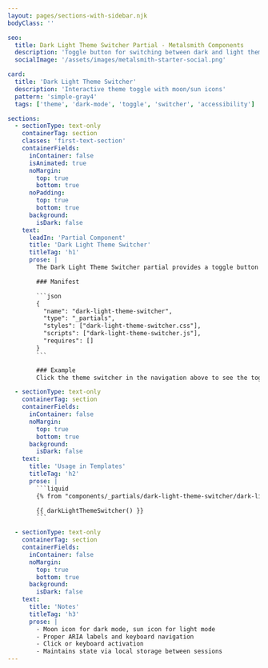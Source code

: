 ```yaml
---
layout: pages/sections-with-sidebar.njk
bodyClass: ''

seo:
  title: Dark Light Theme Switcher Partial - Metalsmith Components
  description: 'Toggle button for switching between dark and light themes'
  socialImage: '/assets/images/metalsmith-starter-social.png'

card:
  title: 'Dark Light Theme Switcher'
  description: 'Interactive theme toggle with moon/sun icons'
  pattern: 'simple-gray4'
  tags: ['theme', 'dark-mode', 'toggle', 'switcher', 'accessibility']

sections:
  - sectionType: text-only
    containerTag: section
    classes: 'first-text-section'
    containerFields:
      inContainer: false
      isAnimated: true
      noMargin:
        top: true
        bottom: true
      noPadding:
        top: true
        bottom: true
      background:
        isDark: false
    text:
      leadIn: 'Partial Component'
      title: 'Dark Light Theme Switcher'
      titleTag: 'h1'
      prose: |
        The Dark Light Theme Switcher partial provides a toggle button for switching between dark and light theme modes. It uses moon and sun icons to indicate the current state and target mode. Sun, indicating light mode is the default. When clicking on it the icon will change to a moon and the class `dark-theme` will be added to the page `body`.

        ### Manifest

        ```json
        {
          "name": "dark-light-theme-switcher",
          "type": "_partials",
          "styles": ["dark-light-theme-switcher.css"],
          "scripts": ["dark-light-theme-switcher.js"],
          "requires": []
        }
        ```

        ### Example
        Click the theme switcher in the navigation above to see the toggle in action.

  - sectionType: text-only
    containerTag: section
    containerFields:
      inContainer: false
      noMargin:
        top: true
        bottom: true
      background:
        isDark: false
    text:
      title: 'Usage in Templates'
      titleTag: 'h2'
      prose: |
        ```liquid
        {% from "components/_partials/dark-light-theme-switcher/dark-light-theme-switcher.njk" import darkLightThemeSwitcher %}

        {{ darkLightThemeSwitcher() }}
        ```

  - sectionType: text-only
    containerTag: section
    containerFields:
      inContainer: false
      noMargin:
        top: true
        bottom: true
      background:
        isDark: false
    text:
      title: 'Notes'
      titleTag: 'h3'
      prose: |
        - Moon icon for dark mode, sun icon for light mode
        - Proper ARIA labels and keyboard navigation
        - Click or keyboard activation
        - Maintains state via local storage between sessions
---
```

